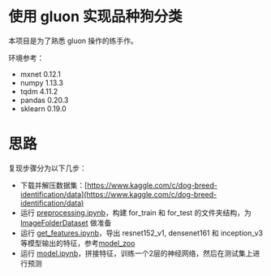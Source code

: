# 使用 gluon 实现品种狗分类

本项目是为了熟悉 gluon 操作的练手作。

环境参考：

* mxnet 0.12.1
* numpy 1.13.3
* tqdm 4.11.2
* pandas 0.20.3
* sklearn 0.19.0

# 思路

复现步骤分为以下几步：

* 下载并解压数据集：[https://www.kaggle.com/c/dog-breed-identification/data](https://www.kaggle.com/c/dog-breed-identification/data)
* 运行 [preprocessing.ipynb](preprocessing.ipynb)，构建 for_train 和 for_test 的文件夹结构，为 [ImageFolderDataset](https://mxnet.incubator.apache.org/api/python/gluon/data.html?highlight=imagefolderdataset#mxnet.gluon.data.vision.ImageFolderDataset) 做准备
* 运行 [get_features.ipynb](get_features.ipynb)，导出 resnet152_v1, densenet161 和 inception_v3 等模型输出的特征，参考[model_zoo](https://mxnet.incubator.apache.org/versions/master/api/python/gluon/model_zoo.html)
* 运行 [model.ipynb](model.ipynb)，拼接特征，训练一个2层的神经网络，然后在测试集上进行预测
